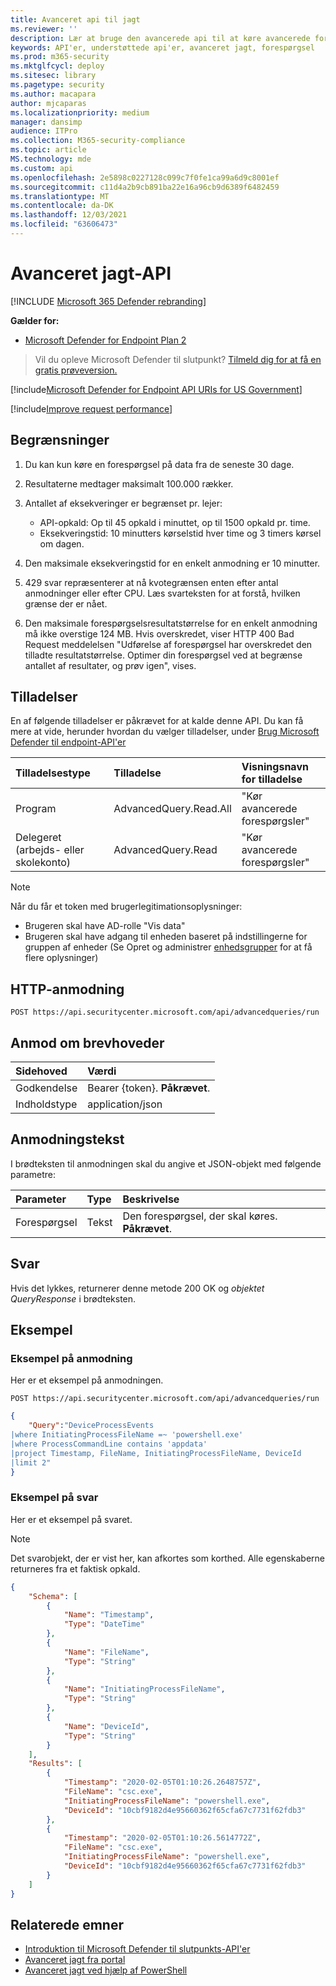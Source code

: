 ```yaml
---
title: Avanceret api til jagt
ms.reviewer: ''
description: Lær at bruge den avancerede api til at køre avancerede forespørgsler på Microsoft Defender til slutpunkt. Få mere at vide om begrænsninger, og se et eksempel.
keywords: API'er, understøttede api'er, avanceret jagt, forespørgsel
ms.prod: m365-security
ms.mktglfcycl: deploy
ms.sitesec: library
ms.pagetype: security
ms.author: macapara
author: mjcaparas
ms.localizationpriority: medium
manager: dansimp
audience: ITPro
ms.collection: M365-security-compliance
ms.topic: article
MS.technology: mde
ms.custom: api
ms.openlocfilehash: 2e5898c0227128c099c7f0fe1ca99a6d9c8001ef
ms.sourcegitcommit: c11d4a2b9cb891ba22e16a96cb9d6389f6482459
ms.translationtype: MT
ms.contentlocale: da-DK
ms.lasthandoff: 12/03/2021
ms.locfileid: "63606473"
---
```

# <a name="advanced-hunting-api"></a>Avanceret jagt-API

[!INCLUDE [Microsoft 365 Defender rebranding](../../includes/microsoft-defender.md)]


**Gælder for:** 
- [Microsoft Defender for Endpoint Plan 2](https://go.microsoft.com/fwlink/p/?linkid=2154037)

> Vil du opleve Microsoft Defender til slutpunkt? [Tilmeld dig for at få en gratis prøveversion.](https://signup.microsoft.com/create-account/signup?products=7f379fee-c4f9-4278-b0a1-e4c8c2fcdf7e&ru=https://aka.ms/MDEp2OpenTrial?ocid=docs-wdatp-exposedapis-abovefoldlink)

[!include[Microsoft Defender for Endpoint API URIs for US Government](../../includes/microsoft-defender-api-usgov.md)]

[!include[Improve request performance](../../includes/improve-request-performance.md)]

## <a name="limitations"></a>Begrænsninger

1. Du kan kun køre en forespørgsel på data fra de seneste 30 dage.

2. Resultaterne medtager maksimalt 100.000 rækker.

3. Antallet af eksekveringer er begrænset pr. lejer:
   - API-opkald: Op til 45 opkald i minuttet, op til 1500 opkald pr. time.
   - Eksekveringstid: 10 minutters kørselstid hver time og 3 timers kørsel om dagen.

4. Den maksimale eksekveringstid for en enkelt anmodning er 10 minutter.

5. 429 svar repræsenterer at nå kvotegrænsen enten efter antal anmodninger eller efter CPU. Læs svarteksten for at forstå, hvilken grænse der er nået.

6. Den maksimale forespørgselsresultatstørrelse for en enkelt anmodning må ikke overstige 124 MB. Hvis overskredet, viser HTTP 400 Bad Request meddelelsen "Udførelse af forespørgsel har overskredet den tilladte resultatstørrelse. Optimer din forespørgsel ved at begrænse antallet af resultater, og prøv igen", vises.

## <a name="permissions"></a>Tilladelser

En af følgende tilladelser er påkrævet for at kalde denne API. Du kan få mere at vide, herunder hvordan du vælger tilladelser, under [Brug Microsoft Defender til endpoint-API'er](apis-intro.md)

Tilladelsestype|Tilladelse|Visningsnavn for tilladelse
:---|:---|:---
Program|AdvancedQuery.Read.All|"Kør avancerede forespørgsler"
Delegeret (arbejds- eller skolekonto)|AdvancedQuery.Read|"Kør avancerede forespørgsler"

> [!NOTE]
> Når du får et token med brugerlegitimationsoplysninger:
>
> - Brugeren skal have AD-rolle "Vis data"
> - Brugeren skal have adgang til enheden baseret på indstillingerne for gruppen af enheder (Se Opret og administrer [enhedsgrupper](machine-groups.md) for at få flere oplysninger)

## <a name="http-request"></a>HTTP-anmodning

```http
POST https://api.securitycenter.microsoft.com/api/advancedqueries/run
```

## <a name="request-headers"></a>Anmod om brevhoveder

Sidehoved|Værdi
:---|:---
Godkendelse|Bearer {token}. **Påkrævet**.
Indholdstype|application/json

## <a name="request-body"></a>Anmodningstekst

I brødteksten til anmodningen skal du angive et JSON-objekt med følgende parametre:

Parameter|Type|Beskrivelse
:---|:---|:---
Forespørgsel|Tekst|Den forespørgsel, der skal køres. **Påkrævet**.

## <a name="response"></a>Svar

Hvis det lykkes, returnerer denne metode 200 OK og _objektet QueryResponse_ i brødteksten.

## <a name="example"></a>Eksempel

### <a name="request-example"></a>Eksempel på anmodning

Her er et eksempel på anmodningen.

```http
POST https://api.securitycenter.microsoft.com/api/advancedqueries/run
```

```json
{
    "Query":"DeviceProcessEvents
|where InitiatingProcessFileName =~ 'powershell.exe'
|where ProcessCommandLine contains 'appdata'
|project Timestamp, FileName, InitiatingProcessFileName, DeviceId
|limit 2"
}
```

### <a name="response-example"></a>Eksempel på svar

Her er et eksempel på svaret.

> [!NOTE]
> Det svarobjekt, der er vist her, kan afkortes som korthed. Alle egenskaberne returneres fra et faktisk opkald.

```json
{
    "Schema": [
        {
            "Name": "Timestamp",
            "Type": "DateTime"
        },
        {
            "Name": "FileName",
            "Type": "String"
        },
        {
            "Name": "InitiatingProcessFileName",
            "Type": "String"
        },
        {
            "Name": "DeviceId",
            "Type": "String"
        }
    ],
    "Results": [
        {
            "Timestamp": "2020-02-05T01:10:26.2648757Z",
            "FileName": "csc.exe",
            "InitiatingProcessFileName": "powershell.exe",
            "DeviceId": "10cbf9182d4e95660362f65cfa67c7731f62fdb3"
        },
        {
            "Timestamp": "2020-02-05T01:10:26.5614772Z",
            "FileName": "csc.exe",
            "InitiatingProcessFileName": "powershell.exe",
            "DeviceId": "10cbf9182d4e95660362f65cfa67c7731f62fdb3"
        }
    ]
}
```

## <a name="related-topics"></a>Relaterede emner

- [Introduktion til Microsoft Defender til slutpunkts-API'er](apis-intro.md)
- [Avanceret jagt fra portal](advanced-hunting-query-language.md)
- [Avanceret jagt ved hjælp af PowerShell](run-advanced-query-sample-powershell.md)
